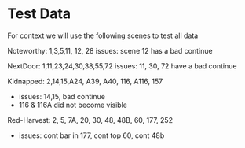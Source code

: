 # Test Data

For context we will use the following scenes to test all data

Noteworthy: 1,3,5,11, 12, 28
issues: scene 12 has a bad continue

NextDoor: 1,11,23,24,30,38,55,72
issues: 11, 30, 72 have a bad continue


Kidnapped: 2,14,15,A24, A39, A40, 116, A116, 157
- issues: 14,15,  bad continue
- 116 & 116A did not become visible

Red-Harvest: 2, 5, 7A, 20, 30, 48, 48B, 60, 177, 252
- issues: cont bar in 177, cont top 60, cont 48b

 
 
